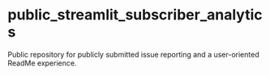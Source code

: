 # public_streamlit_subscriber_analytics
Public repository for publicly submitted issue reporting and a user-oriented ReadMe experience.
